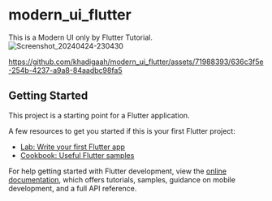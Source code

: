 # modern_ui_flutter

This is a Modern UI only by Flutter Tutorial.
![Screenshot_20240424-230430](https://github.com/khadigaah/modern_ui_flutter/assets/71988393/b9d4ad3c-1d70-45eb-9f62-45258844f04c)


https://github.com/khadigaah/modern_ui_flutter/assets/71988393/636c3f5e-254b-4237-a9a8-84aadbc98fa5



## Getting Started

This project is a starting point for a Flutter application.

A few resources to get you started if this is your first Flutter project:

- [Lab: Write your first Flutter app](https://docs.flutter.dev/get-started/codelab)
- [Cookbook: Useful Flutter samples](https://docs.flutter.dev/cookbook)

For help getting started with Flutter development, view the
[online documentation](https://docs.flutter.dev/), which offers tutorials,
samples, guidance on mobile development, and a full API reference.
